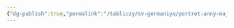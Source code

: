 ```yaml
---
{"dg-publish":true,"permalink":"/tabliczy/sv-germaniya/portret-anny-majer/","dgPassFrontmatter":true}
---
```



